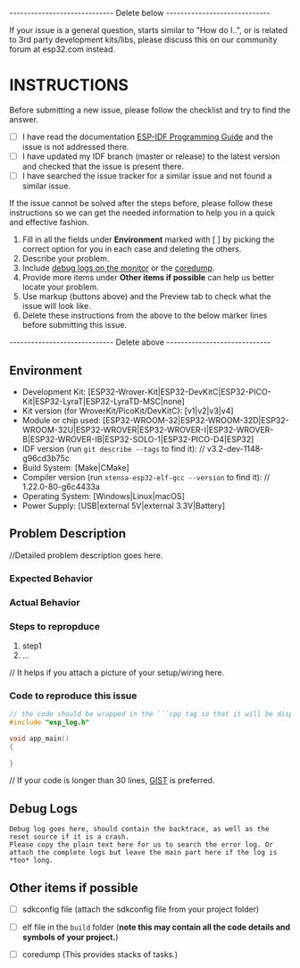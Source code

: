----------------------------- Delete below -----------------------------

If your issue is a general question, starts similar to "How do I..", or is related to 3rd party development kits/libs, please discuss this on our community forum at esp32.com instead.

INSTRUCTIONS
============

Before submitting a new issue, please follow the checklist and try to find the answer.

- [ ] I have read the documentation [ESP-IDF Programming Guide](https://docs.espressif.com/projects/esp-idf/en/stable/) and the issue is not addressed there.
- [ ] I have updated my IDF branch (master or release) to the latest version and checked that the issue is present there.
- [ ] I have searched the issue tracker for a similar issue and not found a similar issue.

If the issue cannot be solved after the steps before, please follow these instructions so we can get the needed information to help you in a quick and effective fashion.

1. Fill in all the fields under **Environment** marked with [ ] by picking the correct option for you in each case and deleting the others.
2. Describe your problem.
3. Include [debug logs on the monitor](https://docs.espressif.com/projects/esp-idf/en/stable/get-started/idf-monitor.html#automatically-decoding-addresses) or the [coredump](https://docs.espressif.com/projects/esp-idf/en/stable/api-guides/core_dump.html).
4. Provide more items under **Other items if possible** can help us better locate your problem.
5. Use markup (buttons above) and the Preview tab to check what the issue will look like.
6. Delete these instructions from the above to the below marker lines before submitting this issue.

----------------------------- Delete above -----------------------------

## Environment

- Development Kit:      [ESP32-Wrover-Kit|ESP32-DevKitC|ESP32-PICO-Kit|ESP32-LyraT|ESP32-LyraTD-MSC|none]
- Kit version (for WroverKit/PicoKit/DevKitC): [v1|v2|v3|v4]
- Module or chip used:  [ESP32-WROOM-32|ESP32-WROOM-32D|ESP32-WROOM-32U|ESP32-WROVER|ESP32-WROVER-I|ESP32-WROVER-B|ESP32-WROVER-IB|ESP32-SOLO-1|ESP32-PICO-D4|ESP32]
- IDF version (run ``git describe --tags`` to find it): 
    // v3.2-dev-1148-g96cd3b75c
- Build System:         [Make|CMake]
- Compiler version (run ``xtensa-esp32-elf-gcc --version`` to find it):
    // 1.22.0-80-g6c4433a
- Operating System:     [Windows|Linux|macOS]
- Power Supply:         [USB|external 5V|external 3.3V|Battery]

## Problem Description

//Detailed problem description goes here.

### Expected Behavior

### Actual Behavior

### Steps to repropduce

1. step1
2. ...

// It helps if you attach a picture of your setup/wiring here.


### Code to reproduce this issue

```cpp
// the code should be wrapped in the ```cpp tag so that it will be displayed better.
#include "esp_log.h"

void app_main()
{
    
}

```
// If your code is longer than 30 lines, [GIST](https://gist.github.com) is preferred.

## Debug Logs

```
Debug log goes here, should contain the backtrace, as well as the reset source if it is a crash.
Please copy the plain text here for us to search the error log. Or attach the complete logs but leave the main part here if the log is *too* long.
```

## Other items if possible

- [ ] sdkconfig file (attach the sdkconfig file from your project folder)
- [ ] elf file in the ``build`` folder (**note this may contain all the code details and symbols of your project.**)
- [ ] coredump (This provides stacks of tasks.) 

